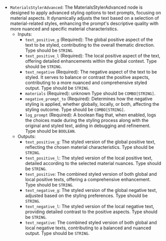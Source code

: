 - `MaterialsStylerAdvanced`: The MaterialsStylerAdvanced node is designed to apply advanced styling options to text prompts, focusing on material aspects. It dynamically adjusts the text based on a selection of material-related styles, enhancing the prompt's descriptive quality with more nuanced and specific material characteristics.
    - Inputs:
        - `text_positive_g` (Required): The global positive aspect of the text to be styled, contributing to the overall thematic direction. Type should be `STRING`.
        - `text_positive_l` (Required): The local positive aspect of the text, offering detailed enhancements within the global context. Type should be `STRING`.
        - `text_negative` (Required): The negative aspect of the text to be styled. It serves to balance or contrast the positive aspects, contributing to a more nuanced and comprehensive styled output. Type should be `STRING`.
        - `materials` (Required): unknown Type should be `COMBO[STRING]`.
        - `negative_prompt_to` (Required): Determines how the negative styling is applied, whether globally, locally, or both, affecting the styling outcome. Type should be `COMBO[STRING]`.
        - `log_prompt` (Required): A boolean flag that, when enabled, logs the choices made during the styling process along with the original and styled text, aiding in debugging and refinement. Type should be `BOOLEAN`.
    - Outputs:
        - `text_positive_g`: The styled version of the global positive text, reflecting the chosen material characteristics. Type should be `STRING`.
        - `text_positive_l`: The styled version of the local positive text, detailed according to the selected material nuances. Type should be `STRING`.
        - `text_positive`: The combined styled version of both global and local positive texts, offering a comprehensive enhancement. Type should be `STRING`.
        - `text_negative_g`: The styled version of the global negative text, adjusted based on the styling preferences. Type should be `STRING`.
        - `text_negative_l`: The styled version of the local negative text, providing detailed contrast to the positive aspects. Type should be `STRING`.
        - `text_negative`: The combined styled version of both global and local negative texts, contributing to a balanced and nuanced output. Type should be `STRING`.
